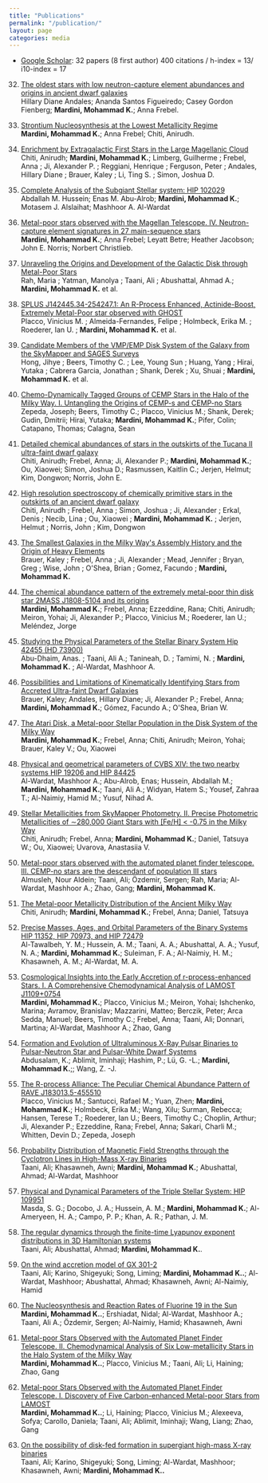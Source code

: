 ```yaml
---
title: "Publications"
permalink: "/publication/"
layout: page
categories: media
---
```


* [Google Scholar](https://scholar.google.com/citations?user=jh7W9QEAAAAJ&hl=en): 32 papers (8 first author) 400 citations / h-index = 13/ i10-index = 17






32. [The oldest stars with low neutron-capture element abundances and origins in ancient dwarf galaxies](https://ui.adsabs.harvard.edu/abs/2024MNRAS.529L..60M/abstract)
\
Hillary Diane Andales; Ananda Santos Figueiredo; Casey Gordon Fienberg; **Mardini, Mohammad K.**; Anna Frebel.


31. [Strontium Nucleosynthesis at the Lowest Metallicity Regime](https://ui.adsabs.harvard.edu/abs/2024MNRAS.529L..60M/abstract)
\
**Mardini, Mohammad K.**; Anna Frebel; Chiti, Anirudh.

30. [Enrichment by Extragalactic First Stars in the Large Magellanic Cloud](https://ui.adsabs.harvard.edu/abs/2024arXiv240111307C/abstract)
\
Chiti, Anirudh; **Mardini, Mohammad K.**; Limberg, Guilherme ;  Frebel, Anna ;  Ji, Alexander P. ;  Reggiani, Henrique ; Ferguson, Peter ;  Andales, Hillary Diane ;  Brauer, Kaley ;  Li, Ting S. ;  Simon, Joshua D.



29. [Complete Analysis of the Subgiant Stellar system: HIP 102029](https://www.sciencedirect.com/science/article/pii/S0273117723005926)
\
Abdallah M. Hussein; Enas M. Abu-Alrob; **Mardini, Mohammad K.**; Motasem J. Alslaihat; Mashhoor A. Al-Wardat


28. [Metal-poor stars observed with the Magellan Telescope. IV. Neutron-capture element signatures in 27 main-sequence stars](https://ui.adsabs.harvard.edu/abs/2023arXiv230505363M/abstract)
\
**Mardini, Mohammad K.**; Anna Frebel; Leyatt Betre; Heather Jacobson; John E. Norris; Norbert Christlieb.

27. [Unraveling the Origins and Development of the Galactic Disk through Metal-Poor Stars](https://ui.adsabs.harvard.edu/abs/2023CoBAO..70..306R/abstract)
\
Rah, Maria ;  Yatman, Manolya ;  Taani, Ali ;  Abushattal, Ahmad A.;  **Mardini, Mohammad K.** et al.


26. [SPLUS J142445.34-254247.1: An R-Process Enhanced, Actinide-Boost, Extremely Metal-Poor star observed with GHOST](https://ui.adsabs.harvard.edu/abs/2023arXiv230505363M/abstract)
\
Placco, Vinicius M. ;  Almeida-Fernandes, Felipe ;  Holmbeck, Erika M. ;  Roederer, Ian U. ;  **Mardini, Mohammad K.** et al.


25. [Candidate Members of the VMP/EMP Disk System of the Galaxy from the SkyMapper and SAGES Surveys](https://ui.adsabs.harvard.edu/abs/2023arXiv231102297H/abstract)
\
Hong, Jihye ;  Beers, Timothy C. ;  Lee, Young Sun ;  Huang, Yang ;  Hirai, Yutaka ;  Cabrera Garcia, Jonathan ;  Shank, Derek ; Xu, Shuai ;  **Mardini, Mohammad K.** et al.



24. [Chemo-Dynamically Tagged Groups of CEMP Stars in the Halo of the Milky Way. I. Untangling the Origins of CEMP-s and CEMP-no Stars](https://ui.adsabs.harvard.edu/abs/2022arXiv220912224Z/abstract)
\
Zepeda, Joseph; Beers, Timothy C.; Placco, Vinicius M.; Shank, Derek; Gudin, Dmitrii; Hirai, Yutaka; **Mardini, Mohammad K.**; Pifer, Colin; Catapano, Thomas; Calagna, Sean


23. [Detailed chemical abundances of stars in the outskirts of the Tucana II ultra-faint dwarf galaxy](https://ui.adsabs.harvard.edu/abs/2022arXiv220501740C/abstract)
\
Chiti, Anirudh; Frebel, Anna; Ji, Alexander P.; **Mardini, Mohammad K.**; Ou, Xiaowei; Simon, Joshua D.; Rasmussen, Kaitlin C.; Jerjen, Helmut; Kim, Dongwon; Norris, John E.


22. [High resolution spectroscopy of chemically primitive stars in the outskirts of an ancient dwarf galaxy](https://ui.adsabs.harvard.edu/abs/2023AAS...24144506C/abstract)
\
Chiti, Anirudh ;  Frebel, Anna ;  Simon, Joshua ;  Ji, Alexander ;  Erkal, Denis ;  Necib, Lina ;  Ou, Xiaowei ; **Mardini, Mohammad K.** ;  Jerjen, Helmut ;  Norris, John ;  Kim, Dongwon 


21. [The Smallest Galaxies in the Milky Way's Assembly History and the Origin of Heavy Elements](https://ui.adsabs.harvard.edu/abs/2023AAS...24142002B/abstract)
\
Brauer, Kaley ;  Frebel, Anna ;  Ji, Alexander ;  Mead, Jennifer ;  Bryan, Greg ;  Wise, John ;  O'Shea, Brian ;  Gomez, Facundo ; **Mardini, Mohammad K.**




20. [The chemical abundance pattern of the extremely metal-poor thin disk star 2MASS J1808-5104 and its origins](https://ui.adsabs.harvard.edu/abs/2022MNRAS.tmp.2594M/abstract)
\
**Mardini, Mohammad K.**; Frebel, Anna; Ezzeddine, Rana; Chiti, Anirudh; Meiron, Yohai; Ji, Alexander P.; Placco, Vinicius M.; Roederer, Ian U.; Meléndez, Jorge


19. [Studying the Physical Parameters of the Stellar Binary System Hip 42455 (HD 73900)](https://ui.adsabs.harvard.edu/abs/2022AcA....72..171A/abstract)
\
Abu-Dhaim, Anas. ;  Taani, Ali A.;  Tanineah, D. ;  Tamimi, N. ;  **Mardini, Mohammad K.** ; Al-Wardat, Mashhoor A.



18. [Possibilities and Limitations of Kinematically Identifying Stars from Accreted Ultra-faint Dwarf Galaxies](https://ui.adsabs.harvard.edu/abs/2022ApJ...937...14B/abstract)
\
Brauer, Kaley; Andales, Hillary Diane; Ji, Alexander P.; Frebel, Anna; **Mardini, Mohammad K.**; Gómez, Facundo A.; O'Shea, Brian W.


17. [The Atari Disk, a Metal-poor Stellar Population in the Disk System of the Milky Way](https://ui.adsabs.harvard.edu/abs/2022ApJ...936...78M/abstract)
\
**Mardini, Mohammad K.**; Frebel, Anna; Chiti, Anirudh; Meiron, Yohai; Brauer, Kaley V.; Ou, Xiaowei



16. [Physical and geometrical parameters of CVBS XIV: the two nearby systems HIP 19206 and HIP 84425](https://ui.adsabs.harvard.edu/abs/2021RAA....21..161A/abstract)
\
Al-Wardat, Mashhoor A.; Abu-Alrob, Enas; Hussein, Abdallah M.; **Mardini, Mohammad K.**; Taani, Ali A.; Widyan, Hatem S.; Yousef, Zahraa T.; Al-Naimiy, Hamid M.; Yusuf, Nihad A.



15. [Stellar Metallicities from SkyMapper Photometry. II. Precise Photometric Metallicities of ∼280,000 Giant Stars with [Fe/H] < -0.75 in the Milky Way](https://ui.adsabs.harvard.edu/abs/2021ApJS..254...31C/abstract)
\
Chiti, Anirudh; Frebel, Anna; **Mardini, Mohammad K.**; Daniel, Tatsuya W.; Ou, Xiaowei; Uvarova, Anastasiia V.


14. [Metal-poor stars observed with the automated planet finder telescope. III. CEMP-no stars are the descendant of population III stars](https://ui.adsabs.harvard.edu/abs/2021AN....342..625A/abstract)
\
Almusleh, Nour Aldein; Taani, Ali; Özdemir, Sergen; Rah, Maria; Al-Wardat, Mashhoor A.; Zhao, Gang; **Mardini, Mohammad K.**


13. [The Metal-poor Metallicity Distribution of the Ancient Milky Way](https://ui.adsabs.harvard.edu/abs/2021ApJ...911L..23C/abstract)
\
Chiti, Anirudh; **Mardini, Mohammad K.**; Frebel, Anna; Daniel, Tatsuya



12. [Precise Masses, Ages, and Orbital Parameters of the Binary Systems HIP 11352, HIP 70973, and HIP 72479](https://ui.adsabs.harvard.edu/abs/2021AstBu..76...71A/abstract)
\
Al-Tawalbeh, Y. M.; Hussein, A. M.; Taani, A. A.; Abushattal, A. A.; Yusuf, N. A.; **Mardini, Mohammad K.**; Suleiman, F. A.; Al-Naimiy, H. M.; Khasawneh, A. M.; Al-Wardat, M. A. 



11. [Cosmological Insights into the Early Accretion of r-process-enhanced Stars. I. A Comprehensive Chemodynamical Analysis of LAMOST J1109+0754](https://ui.adsabs.harvard.edu/abs/2020ApJ...903...88M/abstract)
\
**Mardini, Mohammad K.**; Placco, Vinicius M.; Meiron, Yohai; Ishchenko, Marina; Avramov, Branislav; Mazzarini, Matteo; Berczik, Peter; Arca Sedda, Manuel; Beers, Timothy C.; Frebel, Anna; Taani, Ali; Donnari, Martina; Al-Wardat, Mashhoor A.; Zhao, Gang


10. [Formation and Evolution of Ultraluminous X-Ray Pulsar Binaries to Pulsar-Neutron Star and Pulsar-White Dwarf Systems](https://ui.adsabs.harvard.edu/abs/2020ApJ...902..125A/abstract)
\
Abdusalam, K.; Ablimit, Iminhaji; Hashim, P.; Lü, G. -L.; **Mardini, Mohammad K.**;; Wang, Z. -J.


9. [The R-process Alliance: The Peculiar Chemical Abundance Pattern of RAVE J183013.5-455510](https://ui.adsabs.harvard.edu/abs/2020ApJ...897...78P/abstract)
\
Placco, Vinicius M.; Santucci, Rafael M.; Yuan, Zhen; **Mardini, Mohammad K.**; Holmbeck, Erika M.; Wang, Xilu; Surman, Rebecca; Hansen, Terese T.; Roederer, Ian U.; Beers, Timothy C.; Choplin, Arthur; Ji, Alexander P.; Ezzeddine, Rana; Frebel, Anna; Sakari, Charli M.; Whitten, Devin D.; Zepeda, Joseph


8. [Probability Distribution of Magnetic Field Strengths through the Cyclotron Lines in High-Mass X-ray Binaries](https://ui.adsabs.harvard.edu/abs/2020arXiv200203011T/abstract)
\
Taani, Ali; Khasawneh, Awni; **Mardini, Mohammad K.**; Abushattal, Ahmad; Al-Wardat, Mashhoor


7. [Physical and Dynamical Parameters of the Triple Stellar System: HIP 109951](https://ui.adsabs.harvard.edu/abs/2019AstBu..74..464M/abstract)
\
Masda, S. G.;  Docobo, J. A.;  Hussein, A. M.;  **Mardini, Mohammad K.**;  Al-Ameryeen, H. A.;  Campo, P. P.;  Khan, A. R.; Pathan, J. M.



6. [The regular dynamics through the finite-time Lyapunov exponent distributions in 3D Hamiltonian systems](https://ui.adsabs.harvard.edu/abs/2019AN....340..847T/abstract)
\
Taani, Ali; Abushattal, Ahmad; **Mardini, Mohammad K.**.


5. [On the wind accretion model of GX 301-2](https://ui.adsabs.harvard.edu/abs/2019JPhCS1258a2029T/abstract)
\
Taani, Ali; Karino, Shigeyuki; Song, Liming; **Mardini, Mohammad K..**; Al-Wardat, Mashhoor; Abushattal, Ahmad; Khasawneh, Awni; Al-Naimiy, Hamid


4. [The Nucleosynthesis and Reaction Rates of Fluorine 19 in the Sun](https://ui.adsabs.harvard.edu/abs/2019JPhCS1258a2024M/abstract)
\
**Mardini, Mohammad K..**; Ershiadat, Nidal; Al-Wardat, Mashhoor A.; Taani, Ali A.; Özdemir, Sergen; Al-Naimiy, Hamid; Khasawneh, Awni

3. [Metal-poor Stars Observed with the Automated Planet Finder Telescope. II. Chemodynamical Analysis of Six Low-metallicity Stars in the Halo System of the Milky Way](https://ui.adsabs.harvard.edu/abs/2019ApJ...882...27M/abstract)
\
**Mardini, Mohammad K..**; Placco, Vinicius M.; Taani, Ali; Li, Haining; Zhao, Gang


2. [Metal-poor Stars Observed with the Automated Planet Finder Telescope. I. Discovery of Five Carbon-enhanced Metal-poor Stars from LAMOST](https://ui.adsabs.harvard.edu/abs/2019ApJ...875...89M/abstract)
\
**Mardini, Mohammad K..**; Li, Haining; Placco, Vinicius M.; Alexeeva, Sofya; Carollo, Daniela; Taani, Ali; Ablimit, Iminhaji; Wang, Liang; Zhao, Gang


1. [On the possibility of disk-fed formation in supergiant high-mass X-ray binaries](https://ui.adsabs.harvard.edu/abs/2019RAA....19...12T/abstract)
\
Taani, Ali; Karino, Shigeyuki; Song, Liming; Al-Wardat, Mashhoor; Khasawneh, Awni; **Mardini, Mohammad K..**
